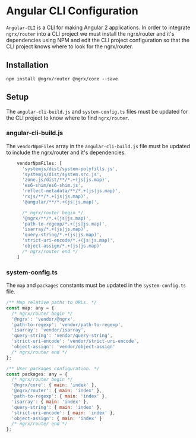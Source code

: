 # Angular CLI Configuration
`Angular-CLI` is a CLI for making Angular 2 applications. In order to integrate `ngrx/router` into a CLI project we must install the ngrx/router and it's dependencies using NPM and edit the CLI project configuration so that the CLI project knows where to look for the ngrx/router.

## Installation
`npm install @ngrx/router @ngrx/core --save`

## Setup
The `angular-cli-build.js` and `system-config.ts` files must be updated for the CLI project to know where to find `ngrx/router`.

### angular-cli-build.js
The `vendorNpmFiles` array in the `angular-cli-build.js` file must be updated to include the ngrx/router and it's dependencies.

```js
    vendorNpmFiles: [
      'systemjs/dist/system-polyfills.js',
      'systemjs/dist/system.src.js',
      'zone.js/dist/**/*.+(js|js.map)',
      'es6-shim/es6-shim.js',
      'reflect-metadata/**/*.+(js|js.map)',
      'rxjs/**/*.+(js|js.map)',
      '@angular/**/*.+(js|js.map)',

      /* ngrx/router begin */
      '@ngrx/**/*.+(js|js.map)',
      'path-to-regexp/*.+(js|js.map)',
      'isarray/*.+(js|js.map)',
      'query-string/*.+(js|js.map)',
      'strict-uri-encode/*.+(js|js.map)',
      'object-assign/*.+(js|js.map)'
      /* ngrx/router end */
    ]
```

### system-config.ts
The `map` and `packages` constants must be updated in the `system-config.ts` file.

```js
/** Map relative paths to URLs. */
const map: any = {
  /* ngrx/router begin */ 
  '@ngrx': 'vendor/@ngrx',
  'path-to-regexp': 'vendor/path-to-regexp',
  'isarray': 'vendor/isarray',
  'query-string': 'vendor/query-string',
  'strict-uri-encode': 'vendor/strict-uri-encode',
  'object-assign': 'vendor/object-assign'
  /* ngrx/router end */ 
};

/** User packages configuration. */
const packages: any = {
  /* ngrx/router begin */ 
  '@ngrx/core': { main: 'index' },
  '@ngrx/router': { main: 'index' },
  'path-to-regexp': { main: 'index' },
  'isarray': { main: 'index' },
  'query-string': { main: 'index' },
  'strict-uri-encode': { main: 'index' },
  'object-assign': { main: 'index' }
  /* ngrx/router end */
};
```
